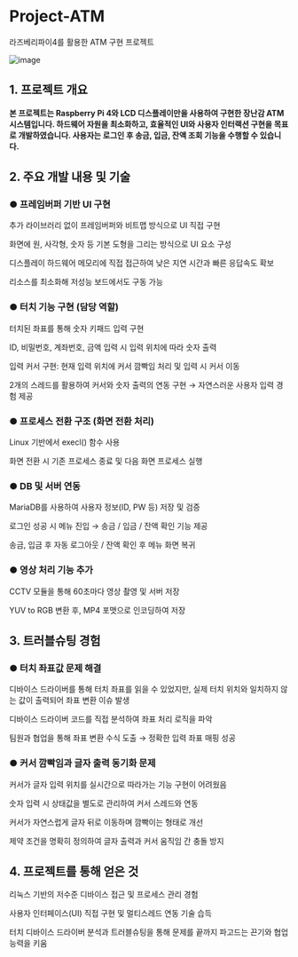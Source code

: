# Project-ATM
라즈베리파이4를 활용한 ATM 구현 프로젝트

![image](https://github.com/user-attachments/assets/5bc80aac-ca50-491a-b5cc-c4d1ffabcdf7)



## 1. 프로젝트 개요

**본 프로젝트는 Raspberry Pi 4와 LCD 디스플레이만을 사용하여 구현한 장난감 ATM 시스템입니다.
하드웨어 자원을 최소화하고, 효율적인 UI와 사용자 인터랙션 구현을 목표로 개발하였습니다.
사용자는 로그인 후 송금, 입금, 잔액 조회 기능을 수행할 수 있습니다.**

## 2. 주요 개발 내용 및 기술

### ● 프레임버퍼 기반 UI 구현
추가 라이브러리 없이 프레임버퍼와 비트맵 방식으로 UI 직접 구현

화면에 원, 사각형, 숫자 등 기본 도형을 그리는 방식으로 UI 요소 구성

디스플레이 하드웨어 메모리에 직접 접근하여 낮은 지연 시간과 빠른 응답속도 확보

리소스를 최소화해 저성능 보드에서도 구동 가능

### ● 터치 기능 구현 (담당 역할)
터치된 좌표를 통해 숫자 키패드 입력 구현

ID, 비밀번호, 계좌번호, 금액 입력 시 입력 위치에 따라 숫자 출력

입력 커서 구현: 현재 입력 위치에 커서 깜빡임 처리 및 입력 시 커서 이동

2개의 스레드를 활용하여 커서와 숫자 출력의 연동 구현 → 자연스러운 사용자 입력 경험 제공

### ● 프로세스 전환 구조 (화면 전환 처리)
Linux 기반에서 execl() 함수 사용

화면 전환 시 기존 프로세스 종료 및 다음 화면 프로세스 실행

### ● DB 및 서버 연동
MariaDB를 사용하여 사용자 정보(ID, PW 등) 저장 및 검증

로그인 성공 시 메뉴 진입 → 송금 / 입금 / 잔액 확인 기능 제공

송금, 입금 후 자동 로그아웃 / 잔액 확인 후 메뉴 화면 복귀

### ● 영상 처리 기능 추가
CCTV 모듈을 통해 60초마다 영상 촬영 및 서버 저장

YUV to RGB 변환 후, MP4 포맷으로 인코딩하여 저장

## 3. 트러블슈팅 경험

### ● 터치 좌표값 문제 해결
디바이스 드라이버를 통해 터치 좌표를 읽을 수 있었지만,
실제 터치 위치와 일치하지 않는 값이 출력되어 좌표 변환 이슈 발생

디바이스 드라이버 코드를 직접 분석하여 좌표 처리 로직을 파악

팀원과 협업을 통해 좌표 변환 수식 도출 → 정확한 입력 좌표 매핑 성공

### ● 커서 깜빡임과 글자 출력 동기화 문제
커서가 글자 입력 위치를 실시간으로 따라가는 기능 구현이 어려웠음

숫자 입력 시 상태값을 별도로 관리하여 커서 스레드와 연동

커서가 자연스럽게 글자 뒤로 이동하며 깜빡이는 형태로 개선

제약 조건을 명확히 정의하여 글자 출력과 커서 움직임 간 충돌 방지

## 4. 프로젝트를 통해 얻은 것
리눅스 기반의 저수준 디바이스 접근 및 프로세스 관리 경험

사용자 인터페이스(UI) 직접 구현 및 멀티스레드 연동 기술 습득

터치 디바이스 드라이버 분석과 트러블슈팅을 통해
문제를 끝까지 파고드는 끈기와 협업 능력을 키움
